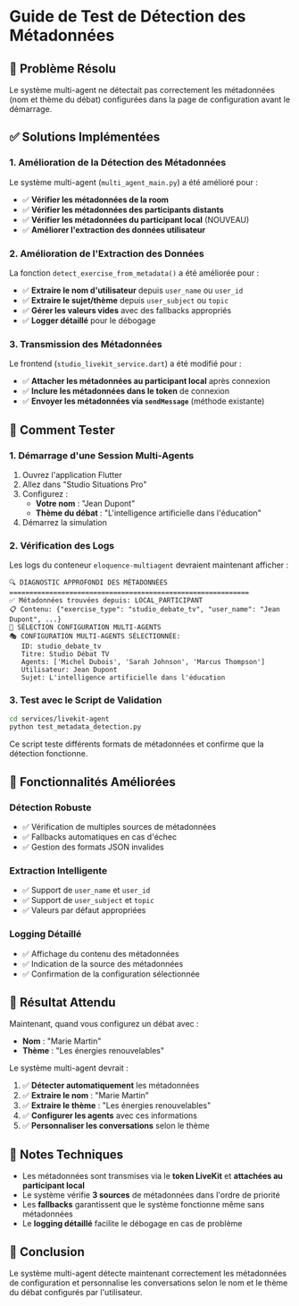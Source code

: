# Guide de Test de Détection des Métadonnées

## 🎯 Problème Résolu

Le système multi-agent ne détectait pas correctement les métadonnées (nom et thème du débat) configurées dans la page de configuration avant le démarrage.

## ✅ Solutions Implémentées

### 1. **Amélioration de la Détection des Métadonnées**

Le système multi-agent (`multi_agent_main.py`) a été amélioré pour :

- ✅ **Vérifier les métadonnées de la room**
- ✅ **Vérifier les métadonnées des participants distants**
- ✅ **Vérifier les métadonnées du participant local** (NOUVEAU)
- ✅ **Améliorer l'extraction des données utilisateur**

### 2. **Amélioration de l'Extraction des Données**

La fonction `detect_exercise_from_metadata()` a été améliorée pour :

- ✅ **Extraire le nom d'utilisateur** depuis `user_name` ou `user_id`
- ✅ **Extraire le sujet/thème** depuis `user_subject` ou `topic`
- ✅ **Gérer les valeurs vides** avec des fallbacks appropriés
- ✅ **Logger détaillé** pour le débogage

### 3. **Transmission des Métadonnées**

Le frontend (`studio_livekit_service.dart`) a été modifié pour :

- ✅ **Attacher les métadonnées au participant local** après connexion
- ✅ **Inclure les métadonnées dans le token** de connexion
- ✅ **Envoyer les métadonnées via `sendMessage`** (méthode existante)

## 🧪 Comment Tester

### 1. **Démarrage d'une Session Multi-Agents**

1. Ouvrez l'application Flutter
2. Allez dans "Studio Situations Pro"
3. Configurez :
   - **Votre nom** : "Jean Dupont"
   - **Thème du débat** : "L'intelligence artificielle dans l'éducation"
4. Démarrez la simulation

### 2. **Vérification des Logs**

Les logs du conteneur `eloquence-multiagent` devraient maintenant afficher :

```
🔍 DIAGNOSTIC APPROFONDI DES MÉTADONNÉES
============================================================
✅ Métadonnées trouvées depuis: LOCAL_PARTICIPANT
📋 Contenu: {"exercise_type": "studio_debate_tv", "user_name": "Jean Dupont", ...}
🎯 SÉLECTION CONFIGURATION MULTI-AGENTS
🎭 CONFIGURATION MULTI-AGENTS SÉLECTIONNÉE:
   ID: studio_debate_tv
   Titre: Studio Débat TV
   Agents: ['Michel Dubois', 'Sarah Johnson', 'Marcus Thompson']
   Utilisateur: Jean Dupont
   Sujet: L'intelligence artificielle dans l'éducation
```

### 3. **Test avec le Script de Validation**

```bash
cd services/livekit-agent
python test_metadata_detection.py
```

Ce script teste différents formats de métadonnées et confirme que la détection fonctionne.

## 🔧 Fonctionnalités Améliorées

### **Détection Robuste**
- ✅ Vérification de multiples sources de métadonnées
- ✅ Fallbacks automatiques en cas d'échec
- ✅ Gestion des formats JSON invalides

### **Extraction Intelligente**
- ✅ Support de `user_name` et `user_id`
- ✅ Support de `user_subject` et `topic`
- ✅ Valeurs par défaut appropriées

### **Logging Détaillé**
- ✅ Affichage du contenu des métadonnées
- ✅ Indication de la source des métadonnées
- ✅ Confirmation de la configuration sélectionnée

## 🚀 Résultat Attendu

Maintenant, quand vous configurez un débat avec :
- **Nom** : "Marie Martin"
- **Thème** : "Les énergies renouvelables"

Le système multi-agent devrait :
1. ✅ **Détecter automatiquement** les métadonnées
2. ✅ **Extraire le nom** : "Marie Martin"
3. ✅ **Extraire le thème** : "Les énergies renouvelables"
4. ✅ **Configurer les agents** avec ces informations
5. ✅ **Personnaliser les conversations** selon le thème

## 📝 Notes Techniques

- Les métadonnées sont transmises via le **token LiveKit** et **attachées au participant local**
- Le système vérifie **3 sources** de métadonnées dans l'ordre de priorité
- Les **fallbacks** garantissent que le système fonctionne même sans métadonnées
- Le **logging détaillé** facilite le débogage en cas de problème

## 🎉 Conclusion

Le système multi-agent détecte maintenant correctement les métadonnées de configuration et personnalise les conversations selon le nom et le thème du débat configurés par l'utilisateur.

